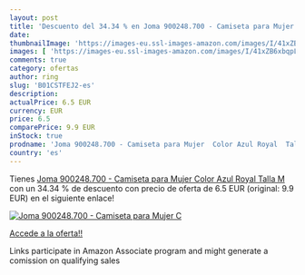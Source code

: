 ```yaml
---
layout: post
title: 'Descuento del 34.34 % en Joma 900248.700 - Camiseta para Mujer  C'
date: 
thumbnailImage: 'https://images-eu.ssl-images-amazon.com/images/I/41xZB6xbqpL._SL200_.jpg'
images: [ 'https://images-eu.ssl-images-amazon.com/images/I/41xZB6xbqpL._SL200_.jpg' ]
comments: true
category: ofertas
author: ring
slug: 'B01CSTFEJ2-es'
description:
actualPrice: 6.5 EUR
currency: EUR
price: 6.5
comparePrice: 9.9 EUR
inStock: true
prodname: 'Joma 900248.700 - Camiseta para Mujer  Color Azul Royal  Talla M'
country: 'es'
---
```


Tienes [Joma 900248.700 - Camiseta para Mujer  Color Azul Royal  Talla M](https://www.amazon.es/dp/B01CSTFEJ2/?tag=tolees-21) con un 34.34 % de descuento con precio de oferta de 6.5 EUR (original: 9.9 EUR) en el siguiente enlace!

[![Joma 900248.700 - Camiseta para Mujer  C](https://images-eu.ssl-images-amazon.com/images/I/41xZB6xbqpL._SL200_.jpg)](https://www.amazon.es/dp/B01CSTFEJ2/?tag=tolees-21)

[Accede a la oferta!!](https://www.amazon.es/dp/B01CSTFEJ2/?tag=tolees-21)

Links participate in Amazon Associate program and might generate a comission on qualifying sales


